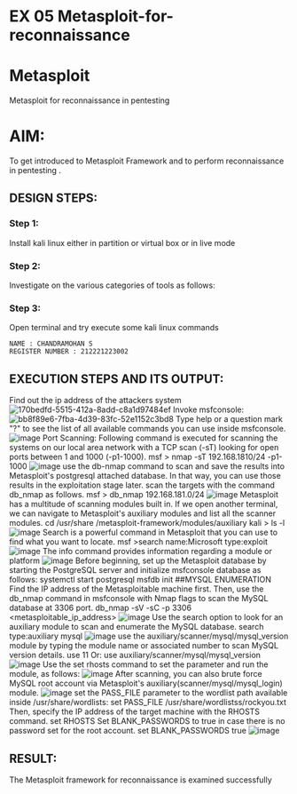 # EX 05 Metasploit-for-reconnaissance
# Metasploit
Metasploit for reconnaissance in pentesting

# AIM:

To get introduced to Metasploit Framework and to  perform reconnaissance  in pentesting .

## DESIGN STEPS:

### Step 1:

Install kali linux either in partition or virtual box or in live mode

### Step 2:

Investigate on the various categories of tools as follows:

### Step 3:

Open terminal and try execute some kali linux commands
```
NAME : CHANDRAMOHAN S
REGISTER NUMBER : 212221223002
```

## EXECUTION STEPS AND ITS OUTPUT:
Find out the ip address of the attackers system
![170bedfd-5515-412a-8add-c8a1d97484ef](https://github.com/deepikasrinivasans/Metasploit-for-reconnaissance/assets/119393935/8af9633f-724f-40c4-b333-537f34243721)
Invoke msfconsole:
![bb8f89e6-7fba-4d39-83fc-52e1152c3bd8](https://github.com/deepikasrinivasans/Metasploit-for-reconnaissance/assets/119393935/0db16e5e-ff11-4d06-8f72-db7d80703fc7)
Type help or a question mark "?" to see the list of all available commands you can use inside msfconsole.
![image](https://github.com/Naveenaa28/Metasploit-for-reconnaissance/assets/131433133/814f3e01-93e2-494a-9434-11f32e34b293)
Port Scanning: Following command is executed for scanning the systems on our local area network with a TCP scan (-sT) looking for open ports between 1 and 1000 (-p1-1000). msf > nmap -sT 192.168.1810/24 -p1-1000
![image](https://github.com/Naveenaa28/Metasploit-for-reconnaissance/assets/131433133/782125d5-dfd5-4487-ac45-569e564b58e9)
use the db-nmap command to scan and save the results into Metasploit's postgresql attached database. In that way, you can use those results in the exploitation stage later. scan the targets with the command db_nmap as follows. msf > db_nmap 192.168.181.0/24
![image](https://github.com/Naveenaa28/Metasploit-for-reconnaissance/assets/131433133/1d55c8be-ae1f-408b-b777-2146a0b3c74a)
Metasploit has a multitude of scanning modules built in. If we open another terminal, we can navigate to Metasploit's auxiliary modules and list all the scanner modules. cd /usr/share /metasploit-framework/modules/auxiliary kali > ls -l
![image](https://github.com/Naveenaa28/Metasploit-for-reconnaissance/assets/131433133/8d9bfd2b-6e0d-4c63-8b29-7a3264563f62)
Search is a powerful command in Metasploit that you can use to find what you want to locate. msf >search name:Microsoft type:exploit
![image](https://github.com/Naveenaa28/Metasploit-for-reconnaissance/assets/131433133/04c6792c-c539-4654-80a6-367108f24965)
The info command provides information regarding a module or platform
![image](https://github.com/Naveenaa28/Metasploit-for-reconnaissance/assets/131433133/d4977770-bac1-48fd-9238-f89dcaaa509c)
Before beginning, set up the Metasploit database by starting the PostgreSQL server and initialize msfconsole database as follows: systemctl start postgresql msfdb init ##MYSQL ENUMERATION Find the IP address of the Metasploitable machine first. Then, use the db_nmap command in msfconsole with Nmap flags to scan the MySQL database at 3306 port. db_nmap -sV -sC -p 3306 <metasploitable_ip_address>
![image](https://github.com/Naveenaa28/Metasploit-for-reconnaissance/assets/131433133/e4156442-6cf5-45fa-83c6-10dfbb6c3d6c)
Use the search option to look for an auxiliary module to scan and enumerate the MySQL database. search type:auxiliary mysql
![image](https://github.com/Naveenaa28/Metasploit-for-reconnaissance/assets/131433133/e9765b55-f7fd-46bb-a34c-617de8111df2)
use the auxiliary/scanner/mysql/mysql_version module by typing the module name or associated number to scan MySQL version details. use 11 Or: use auxiliary/scanner/mysql/mysql_version
![image](https://github.com/Naveenaa28/Metasploit-for-reconnaissance/assets/131433133/7d98154f-f495-4fe3-bb15-323654a6d169)
Use the set rhosts command to set the parameter and run the module, as follows:
![image](https://github.com/Naveenaa28/Metasploit-for-reconnaissance/assets/131433133/712d0971-a80e-461e-805c-3275fc1d71ee)
After scanning, you can also brute force MySQL root account via Metasploit's auxiliary(scanner/mysql/mysql_login) module. 
![image](https://github.com/Naveenaa28/Metasploit-for-reconnaissance/assets/131433133/7f653cef-96e3-4c1d-a5df-02f5d16febe7)
set the PASS_FILE parameter to the wordlist path available inside /usr/share/wordlists: set PASS_FILE /usr/share/wordlistss/rockyou.txt Then, specify the IP address of the target machine with the RHOSTS command. set RHOSTS Set BLANK_PASSWORDS to true in case there is no password set for the root account. set BLANK_PASSWORDS true
![image](https://github.com/Naveenaa28/Metasploit-for-reconnaissance/assets/131433133/fdb5cabf-877c-4bb1-876d-6c6208d8d4be)
## RESULT:
The Metasploit framework for reconnaissance is  examined successfully
